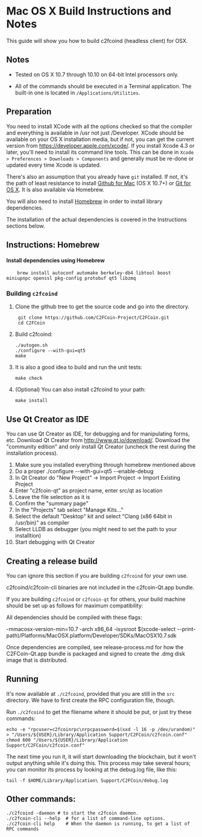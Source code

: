 Mac OS X Build Instructions and Notes
====================================
This guide will show you how to build c2fcoind (headless client) for OSX.

Notes
-----

* Tested on OS X 10.7 through 10.10 on 64-bit Intel processors only.

* All of the commands should be executed in a Terminal application. The
built-in one is located in `/Applications/Utilities`.

Preparation
-----------

You need to install XCode with all the options checked so that the compiler
and everything is available in /usr not just /Developer. XCode should be
available on your OS X installation media, but if not, you can get the
current version from https://developer.apple.com/xcode/. If you install
Xcode 4.3 or later, you'll need to install its command line tools. This can
be done in `Xcode > Preferences > Downloads > Components` and generally must
be re-done or updated every time Xcode is updated.

There's also an assumption that you already have `git` installed. If
not, it's the path of least resistance to install [Github for Mac](https://mac.github.com/)
(OS X 10.7+) or
[Git for OS X](https://code.google.com/p/git-osx-installer/). It is also
available via Homebrew.

You will also need to install [Homebrew](http://brew.sh) in order to install library
dependencies.

The installation of the actual dependencies is covered in the Instructions
sections below.

Instructions: Homebrew
----------------------

#### Install dependencies using Homebrew

        brew install autoconf automake berkeley-db4 libtool boost miniupnpc openssl pkg-config protobuf qt5 libzmq

### Building `c2fcoind`

1. Clone the github tree to get the source code and go into the directory.

        git clone https://github.com/C2FCoin-Project/C2FCoin.git
        cd C2FCoin

2.  Build c2fcoind:

        ./autogen.sh
        ./configure --with-gui=qt5
        make

3.  It is also a good idea to build and run the unit tests:

        make check

4.  (Optional) You can also install c2fcoind to your path:

        make install

Use Qt Creator as IDE
------------------------
You can use Qt Creator as IDE, for debugging and for manipulating forms, etc.
Download Qt Creator from http://www.qt.io/download/. Download the "community edition" and only install Qt Creator (uncheck the rest during the installation process).

1. Make sure you installed everything through homebrew mentioned above
2. Do a proper ./configure --with-gui=qt5 --enable-debug
3. In Qt Creator do "New Project" -> Import Project -> Import Existing Project
4. Enter "c2fcoin-qt" as project name, enter src/qt as location
5. Leave the file selection as it is
6. Confirm the "summary page"
7. In the "Projects" tab select "Manage Kits..."
8. Select the default "Desktop" kit and select "Clang (x86 64bit in /usr/bin)" as compiler
9. Select LLDB as debugger (you might need to set the path to your installtion)
10. Start debugging with Qt Creator

Creating a release build
------------------------
You can ignore this section if you are building `c2fcoind` for your own use.

c2fcoind/c2fcoin-cli binaries are not included in the c2fcoin-Qt.app bundle.

If you are building `c2fcoind` or `c2fcoin-qt` for others, your build machine should be set up
as follows for maximum compatibility:

All dependencies should be compiled with these flags:

 -mmacosx-version-min=10.7
 -arch x86_64
 -isysroot $(xcode-select --print-path)/Platforms/MacOSX.platform/Developer/SDKs/MacOSX10.7.sdk

Once dependencies are compiled, see release-process.md for how the C2FCoin-Qt.app
bundle is packaged and signed to create the .dmg disk image that is distributed.

Running
-------

It's now available at `./c2fcoind`, provided that you are still in the `src`
directory. We have to first create the RPC configuration file, though.

Run `./c2fcoind` to get the filename where it should be put, or just try these
commands:

    echo -e "rpcuser=c2fcoinrpc\nrpcpassword=$(xxd -l 16 -p /dev/urandom)" > "/Users/${USER}/Library/Application Support/C2FCoin/c2fcoin.conf"
    chmod 600 "/Users/${USER}/Library/Application Support/C2FCoin/c2fcoin.conf"

The next time you run it, it will start downloading the blockchain, but it won't
output anything while it's doing this. This process may take several hours;
you can monitor its process by looking at the debug.log file, like this:

    tail -f $HOME/Library/Application\ Support/C2FCoin/debug.log

Other commands:
-------

    ./c2fcoind -daemon # to start the c2fcoin daemon.
    ./c2fcoin-cli --help  # for a list of command-line options.
    ./c2fcoin-cli help    # When the daemon is running, to get a list of RPC commands
